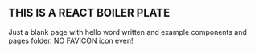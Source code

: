 ## THIS IS A REACT BOILER PLATE

Just a blank page with hello word written and example components and pages folder. NO FAVICON icon even!
